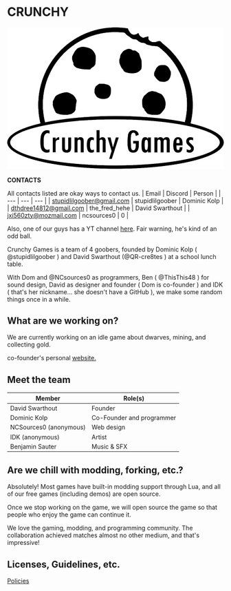 # CRUNCHY
![Our logo](logo.png)

**CONTACTS**

All contacts listed are okay ways to contact us.
| Email | Discord | Person |
| --- | --- | --- |
| stupidlilgoober@gmail.com | stupidlilgoober | Dominic Kolp |
| dthdree14812@gmail.com | the_fred_hehe | David Swarthout |
| jxi560zty@mozmail.com | ncsources0 | 0 |

Also, one of our guys has a YT channel [here](https://youtube.com/@ambailgail?si=ra9xS-KU4PCYLrmI).
Fair warning, he's kind of an odd ball.

Crunchy Games is a team of 4 goobers, founded
by Dominic Kolp ( @stupidlilgoober ) and David
Swarthout (@QR-cre8tes ) at a school lunch table.

With Dom and @NCsources0 as programmers,
Ben ( @ThisThis48 ) for sound design, David as designer
and founder ( Dom is co-founder ) and IDK ( that's her
nickname... she doesn't have a GitHub ), we make some
random things once in a while.

## What are we working on?
We are currently working on an idle game about
dwarves, mining, and collecting gold.

co-founder's personal [website.](https://StupidLilGoober.github.io)

## Meet the team
| Member | Role(s) |
| --- | --- |
| David Swarthout | Founder |
| Dominic Kolp | Co-Founder and programmer |
| NCSources0 (anonymous) | Web design |
| IDK (anonymous) | Artist |
| Benjamin Sauter | Music & SFX |

## Are we chill with modding, forking, etc.?
Absolutely! Most games have built-in modding support
through Lua, and all of our free games (including demos) are
open source.

Once we stop working on the game, we will open source
the game so that people who enjoy the game can continue
it.

We love the gaming, modding, and programming community. The
collaboration achieved matches almost no other medium, 
and that's impressive!

## Licenses, Guidelines, etc.
[Policies](POLICIES)
